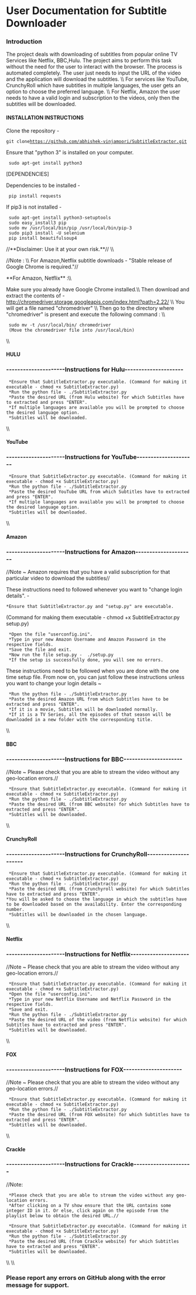 # User Documentation for Subtitle Downloader

### Introduction

The project deals with downloading of subtitles from popular online TV
Services like Netflix, BBC,Hulu. The project aims to perform this task
without the need for the user to interact with the browser. The process
is automated completely. The user just needs to input the URL of the
video and the application will download the subtitles. \\\\ For services
like YouTube, CrunchyRoll which have subtitles in multiple languages,
the user gets an option to choose the preferred language. \\\\ For
Netflix, Amazon the user needs to have a valid login and subscription to
the videos, only then the subtitles will be downloaded.

#### INSTALLATION INSTRUCTIONS

Clone the repository -

` git clone `[`https://github.com/abhishek-vinjamoori/SubtitleExtractor.git`](https://github.com/abhishek-vinjamoori/SubtitleExtractor.git)

Ensure that \"python 3\" is installed on your computer.

` sudo apt-get install python3`

\[DEPENDENCIES\]

Dependencies to be installed -

` pip install requests`

If pip3 is not installed -

` sudo apt-get install python3-setuptools`\
` sudo easy_install3 pip`\
` sudo mv /usr/local/bin/pip /usr/local/bin/pip-3`\
` sudo pip3 install -U selenium`\
` pip install beautifulsoup4`

//\*\*Disclaimer: Use it at your own risk.\*\*// \\\\

//Note : \\\\ For Amazon,Netflix subtitle downloads - \"Stable release
of Google Chrome is required.\"//

 **For Amazon, Netflix\*\* :\\\\

Make sure you already have Google Chrome installed.\\\\ Then download
and extract the contents of -
<http://chromedriver.storage.googleapis.com/index.html?path=2.22/> \\\\
You will get a file named \"chromedriver\" \\\\ Then go to the directory
where \"chromedriver\" is present and execute the following command :
\\\\

` sudo mv -t /usr/local/bin/ chromedriver`\
` (Move the chromedriver file into /usr/local/bin)`

\\\\

#### HULU

### \-\-\-\-\-\-\-\-\-\-\-\-\-\-\-\-\-\-\-\--Instructions for Hulu\-\-\-\-\-\-\-\-\-\-\-\-\-\-\-\-\-\-\-\--

` *Ensure that SubtitleExtractor.py executable. (Command for making it executable - chmod +x SubtitleExtractor.py)`\
` *Run the python file - ./SubtitleExtractor.py`\
` *Paste the desired URL (from Hulu website) for which Subtitles have to extracted and press "ENTER".`\
` *If multiple languages are available you will be prompted to choose the desired language option.`\
` *Subtitles will be downloaded.`

\\\\

#### YouTube

### \-\-\-\-\-\-\-\-\-\-\-\-\-\-\-\-\-\-\-\--Instructions for YouTube\-\-\-\-\-\-\-\-\-\-\-\-\-\-\-\-\-\-\-\--

` *Ensure that SubtitleExtractor.py executable. (Command for making it executable - chmod +x SubtitleExtractor.py)`\
` *Run the python file - ./SubtitleExtractor.py`\
` *Paste the desired YouTube URL from which Subtitles have to extracted and press "ENTER".`\
` *If multiple languages are available you will be prompted to choose the desired language option.`\
` *Subtitles will be downloaded.`

\\\\

#### Amazon

### \-\-\-\-\-\-\-\-\-\-\-\-\-\-\-\-\-\-\-\--Instructions for Amazon\-\-\-\-\-\-\-\-\-\-\-\-\-\-\-\-\-\-\-\--

//Note \~ Amazon requires that you have a valid subscription for that
particular video to download the subtitles//

These instructions need to followed whenever you want to \"change login
details\". -

` *Ensure that SubtitleExtractor.py and "setup.py" are executable. `

(Command for making them executable - chmod +x SubtitleExtractor.py
setup.py)

` *Open the file "userconfig.ini".`\
` *Type in your new Amazon Username and Amazon Password in the respective fields.`\
` *Save the file and exit.`\
` *Now run the file setup.py -  ./setup.py`\
` *If the setup is successfully done, you will see no errors.`

These instructions need to be followed when you are done with the one
time setup file. From now on, you can just follow these instructions
unless you want to change your login details \~

` *Run the python file - ./SubtitleExtractor.py`\
` *Paste the desired Amazon URL from which Subtitles have to be extracted and press "ENTER".`\
` *If it is a movie, Subtitles will be downloaded normally.`\
` *If it is a TV Series, all the episodes of that season will be downloaded in a new folder with the corresponding title.`

\\\\

#### BBC

### \-\-\-\-\-\-\-\-\-\-\-\-\-\-\-\-\-\-\-\--Instructions for BBC\-\-\-\-\-\-\-\-\-\-\-\-\-\-\-\-\-\-\-\--

//Note \~ Please check that you are able to stream the video without any
geo-location errors.//

` *Ensure that SubtitleExtractor.py executable. (Command for making it executable - chmod +x SubtitleExtractor.py)`\
` *Run the python file - ./SubtitleExtractor.py`\
` *Paste the desired URL (from BBC website) for which Subtitles have to extracted and press "ENTER".`\
` *Subtitles will be downloaded.`

\\\\

#### CrunchyRoll

### \-\-\-\-\-\-\-\-\-\-\-\-\-\-\-\-\-\-\-\--Instructions for CrunchyRoll\-\-\-\-\-\-\-\-\-\-\-\-\-\-\-\-\-\-\-\--

` *Ensure that SubtitleExtractor.py executable. (Command for making it executable - chmod +x SubtitleExtractor.py)`\
` *Run the python file - ./SubtitleExtractor.py`\
` *Paste the desired URL (from Crunchyroll website) for which Subtitles have to extracted and press "ENTER".`\
` *You will be asked to choose the language in which the subtitles have to be downloaded based on the availability. Enter the corresponding number. `\
` *Subtitles will be downloaded in the chosen language.`

\\\\

#### Netflix

### \-\-\-\-\-\-\-\-\-\-\-\-\-\-\-\-\-\-\-\--Instructions for Netflix\-\-\-\-\-\-\-\-\-\-\-\-\-\-\-\-\-\-\-\--

//Note \~ Please check that you are able to stream the video without any
geo-location errors.//

` *Ensure that SubtitleExtractor.py executable. (Command for making it executable - chmod +x SubtitleExtractor.py)`\
` *Open the file "userconfig.ini".`\
` *Type in your new Netflix Username and Netflix Password in the respective fields.`\
` *Save and exit.`\
` *Run the python file - ./SubtitleExtractor.py`\
` *Paste the desired URL of the video (from Netflix website) for which Subtitles have to extracted and press "ENTER".`\
` *Subtitles will be downloaded.`

\\\\

#### FOX

### \-\-\-\-\-\-\-\-\-\-\-\-\-\-\-\-\-\-\-\--Instructions for FOX\-\-\-\-\-\-\-\-\-\-\-\-\-\-\-\-\-\-\-\--

//Note \~ Please check that you are able to stream the video without any
geo-location errors.//

` *Ensure that SubtitleExtractor.py executable. (Command for making it executable - chmod +x SubtitleExtractor.py)`\
` *Run the python file - ./SubtitleExtractor.py`\
` *Paste the desired URL (from FOX website) for which Subtitles have to extracted and press "ENTER".`\
` *Subtitles will be downloaded.`

\\\\

#### Crackle

### \-\-\-\-\-\-\-\-\-\-\-\-\-\-\-\-\-\-\-\--Instructions for Crackle\-\-\-\-\-\-\-\-\-\-\-\-\-\-\-\-\-\-\-\--

//Note:

` *Please check that you are able to stream the video without any geo-location errors.`\
` *After clicking on a TV show ensure that the URL contains some integer ID in it. Or else, click again on the episode from the playlist below to obtain the desired URL.//`

` *Ensure that SubtitleExtractor.py executable. (Command for making it executable - chmod +x SubtitleExtractor.py)`\
` *Run the python file - ./SubtitleExtractor.py`\
` *Paste the desired URL (from Crackle website) for which Subtitles have to extracted and press "ENTER".`\
` *Subtitles will be downloaded.`

\\\\ \\\\

### Please report any errors on GitHub along with the error message for support.
